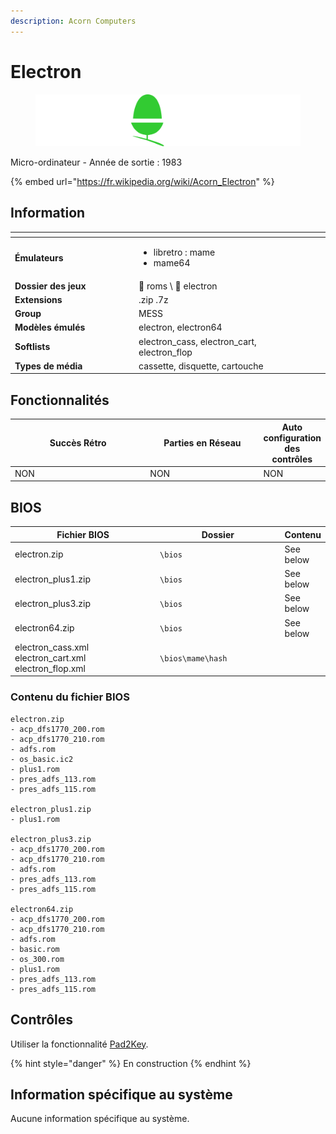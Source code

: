 ```yaml
---
description: Acorn Computers
---
```


# Electron

<div align="left">

<figure><picture><source srcset="https://raw.githubusercontent.com/fabricecaruso/es-theme-carbon/403525528eb0561785ed604b999ac723708dd37a/art/logos/electron-w.svg" media="(prefers-color-scheme: dark)"><img src="https://raw.githubusercontent.com/fabricecaruso/es-theme-carbon/403525528eb0561785ed604b999ac723708dd37a/art/logos/electron.svg" alt=""></picture><figcaption></figcaption></figure>

</div>

Micro-ordinateur - Année de sortie : 1983

{% embed url="https://fr.wikipedia.org/wiki/Acorn_Electron" %}

## Information

<table data-header-hidden><thead><tr><th width="184"></th><th></th><th data-hidden></th></tr></thead><tbody><tr><td><strong>Émulateurs</strong></td><td><ul><li>libretro : mame</li><li>mame64</li></ul></td><td></td></tr><tr><td><strong>Dossier des jeux</strong></td><td><span data-gb-custom-inline data-tag="emoji" data-code="1f4c1">📁</span> roms \ <span data-gb-custom-inline data-tag="emoji" data-code="1f4c2">📂</span> electron</td><td></td></tr><tr><td><strong>Extensions</strong></td><td>.zip .7z</td><td></td></tr><tr><td><strong>Group</strong></td><td>MESS</td><td></td></tr><tr><td><strong>Modèles émulés</strong></td><td>electron, electron64</td><td></td></tr><tr><td><strong>Softlists</strong></td><td>electron_cass, electron_cart, electron_flop</td><td></td></tr><tr><td><strong>Types de média</strong></td><td>cassette, disquette, cartouche</td><td></td></tr></tbody></table>

## Fonctionnalités

<table><thead><tr><th width="245">Succès Rétro</th><th width="200">Parties en Réseau</th><th>Auto configuration des contrôles</th></tr></thead><tbody><tr><td>NON</td><td>NON</td><td>NON</td></tr></tbody></table>

## BIOS

<table><thead><tr><th width="286">Fichier BIOS</th><th width="240.03610108303252">Dossier</th><th>Contenu</th></tr></thead><tbody><tr><td>electron.zip</td><td><code>\bios</code></td><td>See below</td></tr><tr><td>electron_plus1.zip</td><td><code>\bios</code></td><td>See below</td></tr><tr><td>electron_plus3.zip</td><td><code>\bios</code></td><td>See below</td></tr><tr><td>electron64.zip</td><td><code>\bios</code></td><td>See below</td></tr><tr><td>electron_cass.xml<br>electron_cart.xml<br>electron_flop.xml</td><td><code>\bios\mame\hash</code></td><td></td></tr></tbody></table>

### Contenu du fichier BIOS

```
electron.zip
- acp_dfs1770_200.rom
- acp_dfs1770_210.rom
- adfs.rom
- os_basic.ic2
- plus1.rom
- pres_adfs_113.rom
- pres_adfs_115.rom

electron_plus1.zip
- plus1.rom

electron_plus3.zip
- acp_dfs1770_200.rom
- acp_dfs1770_210.rom
- adfs.rom
- pres_adfs_113.rom
- pres_adfs_115.rom

electron64.zip
- acp_dfs1770_200.rom
- acp_dfs1770_210.rom
- adfs.rom
- basic.rom
- os_300.rom
- plus1.rom
- pres_adfs_113.rom
- pres_adfs_115.rom
```

## Contrôles

Utiliser la fonctionnalité [Pad2Key](../../../../controleurs/pad2key.md).

{% hint style="danger" %}
En construction
{% endhint %}

## Information spécifique au système

Aucune information spécifique au système.
